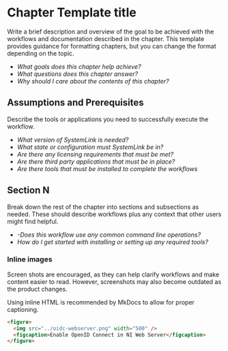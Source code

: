 # Chapter Template title

Write a brief description and overview of the goal to be achieved with the
workflows and documentation described in the chapter. This template provides
guidance for formatting chapters, but you can change the format depending on the
topic.

- _What goals does this chapter help achieve?_
- _What questions does this chapter answer?_
- _Why should I care about the contents of this chapter?_

## Assumptions and Prerequisites

Describe the tools or applications you need to successfully execute the
workflow.

- _What version of SystemLink is needed?_
- _What state or configuration must SystemLink be in?_
- _Are there any licensing requirements that must be met?_
- _Are there third party applications that must be in place?_
- _Are there tools that must be installed to complete the workflows_

## Section N

Break down the rest of the chapter into sections and subsections as needed.
These should describe workflows plus any context that other users might find
helpful.

- _-Does this workflow use any common command line operations?_
- _How do I get started with installing or setting up any required tools?_

### Inline images

Screen shots are encouraged, as they can help clarify workflows and make content
easier to read. However, screenshots may also become outdated as the product
changes.

Using inline HTML is recommended by MkDocs to allow for proper captioning.

```md
<figure>
  <img src="../oidc-webserver.png" width="500" />
  <figcaption>Enable OpenID Connect in NI Web Server</figcaption>
</figure>
```
